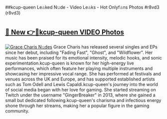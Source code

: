 ##kcup-queen Le𝚊ked N𝚞de - Video Le𝚊ks - Hot Onlyf𝚊ns Photos #r8vd3 (r8vd3)

# <h2><a href="https://mediaupload.pro?title=kcup-queen&ref=9FEB">🔗 New 👉🔴kcup-queen VIDEO Photos</a></h2>

[![Grace Charis N𝚞des](https://i.imgur.com/rIISA9y.gif)](https://mediaupload.pro?title=kcup-queen&ref=9FEB)
Grace Charis has released several singles and EPs since her debut, including "Fading Fast", "Ghost", and "Wildflower". Her music has been praised for its emotional intensity, melodic hooks, and sonic experimentation.kcup-queen is known for her high-energy live performances, which often feature her playing multiple instruments and showcasing her impressive vocal range. She has performed at festivals and venues across the UK and Europe, and has supported established artists such as Tom Odell and Lewis Capaldi.kcup-queen's journey into the world of social media began with her love for gaming. She started streaming on Twitch under the username "GingerBreaker" in 2013, where she gained a small but dedicated following.kcup-queen's charisma and infectious energy shone through her streams, making her a popular figure in the gaming community.